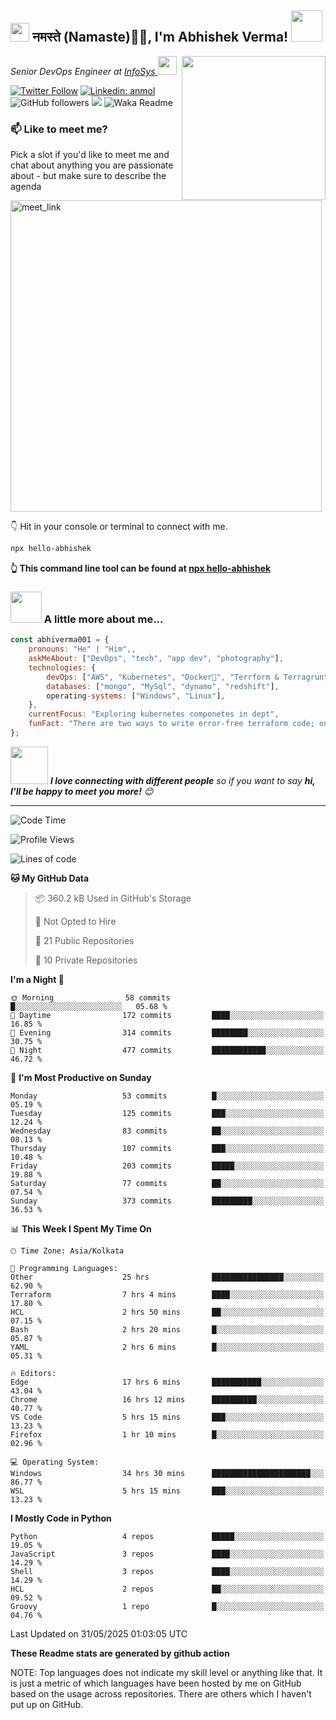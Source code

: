 <h2><img src="https://emojis.slackmojis.com/emojis/images/1531849430/4246/blob-sunglasses.gif?1531849430" width="30"/> नमस्ते (Namaste)🙏🏻, I'm Abhishek Verma! <img src="https://media.giphy.com/media/12oufCB0MyZ1Go/giphy.gif" width="50"></h2>
<img align='right' src="https://media.giphy.com/media/M9gbBd9nbDrOTu1Mqx/giphy.gif" width="230">
<p><em>Senior DevOps Engineer at <a href="https://www.infosys.com/">InfoSys
</a><img src="https://media.giphy.com/media/WUlplcMpOCEmTGBtBW/giphy.gif" width="30"> 
</em></p>

[![Twitter Follow](https://img.shields.io/twitter/follow/misteranmol?label=Follow)](https://twitter.com/intent/follow?screen_name=AbAbhishekverma)
[![Linkedin: anmol](https://img.shields.io/badge/-abhishek-blue?style=flat-square&logo=Linkedin&logoColor=white&link=https://www.linkedin.com/in/abhiverma001/)](https://www.linkedin.com/in/abhiverma001/)
![GitHub followers](https://img.shields.io/github/followers/abhiverma001?label=Follow&style=social)
![](https://visitor-badge.glitch.me/badge?page_id=anmol098.anmol098)
![Waka Readme](https://wakatime.com/badge/user/d23527f0-66b1-4a3f-9db5-c346e05aefa5.svg)

### 📫 Like to meet me?

Pick a slot if you'd like to meet me and chat about anything you are passionate about - but make sure to describe the agenda

<a href="https://calendly.com/ab-abhishekverma096/30min" target="_blank"><img width="498" alt="meet_link" src="https://user-images.githubusercontent.com/15426564/144297439-f530f383-e73e-41e0-9914-a9b7d3f432e5.png"></a>

👇 Hit in your console or terminal to connect with me.

```bash
npx hello-abhishek
```
**👆 This command line tool can be found at [npx hello-abhishek](https://github.com/abhiverma001/introduction-npm-package)**

### <img src="https://media.giphy.com/media/VgCDAzcKvsR6OM0uWg/giphy.gif" width="50"> A little more about me...  

```javascript
const abhiverma001 = {
    pronouns: "He" | "Him",,
    askMeAbout: ["DevOps", "tech", "app dev", "photography"],
    technologies: {
        devOps: ["AWS", "Kubernetes", "Docker🐳", "Terrform & Terragrunt", "Bash-Scripting", "CI-CD", "GitHub-Action", "Jenkins", "Spinnaker", "Datadog/New-Relic", "CloudFlare/Route53", "Nginx"],
        databases: ["mongo", "MySql", "dynamo", "redshift"],
        operating-systems: ["Windows", "Linux"],
    },
    currentFocus: "Exploring kubernetes componetes in dept",
    funFact: "There are two ways to write error-free terraform code; only the third one works"
};
```

<img src="https://media.giphy.com/media/LnQjpWaON8nhr21vNW/giphy.gif" width="60"> <em><b>I love connecting with different people</b> so if you want to say <b>hi, I'll be happy to meet you more!</b> 😊</em>

---
<!--START_SECTION:waka-->
![Code Time](http://img.shields.io/badge/Code%20Time-1%2C296%20hrs%2052%20mins-blue)

![Profile Views](http://img.shields.io/badge/Profile%20Views-0-blue)

![Lines of code](https://img.shields.io/badge/From%20Hello%20World%20I%27ve%20Written-166.4%20thousand%20lines%20of%20code-blue)

**🐱 My GitHub Data** 

> 📦 360.2 kB Used in GitHub's Storage 
 > 
> 🚫 Not Opted to Hire
 > 
> 📜 21 Public Repositories 
 > 
> 🔑 10 Private Repositories 
 > 
**I'm a Night 🦉** 

```text
🌞 Morning                58 commits          █░░░░░░░░░░░░░░░░░░░░░░░░   05.68 % 
🌆 Daytime                172 commits         ████░░░░░░░░░░░░░░░░░░░░░   16.85 % 
🌃 Evening                314 commits         ████████░░░░░░░░░░░░░░░░░   30.75 % 
🌙 Night                  477 commits         ████████████░░░░░░░░░░░░░   46.72 % 
```
📅 **I'm Most Productive on Sunday** 

```text
Monday                   53 commits          █░░░░░░░░░░░░░░░░░░░░░░░░   05.19 % 
Tuesday                  125 commits         ███░░░░░░░░░░░░░░░░░░░░░░   12.24 % 
Wednesday                83 commits          ██░░░░░░░░░░░░░░░░░░░░░░░   08.13 % 
Thursday                 107 commits         ███░░░░░░░░░░░░░░░░░░░░░░   10.48 % 
Friday                   203 commits         █████░░░░░░░░░░░░░░░░░░░░   19.88 % 
Saturday                 77 commits          ██░░░░░░░░░░░░░░░░░░░░░░░   07.54 % 
Sunday                   373 commits         █████████░░░░░░░░░░░░░░░░   36.53 % 
```


📊 **This Week I Spent My Time On** 

```text
🕑︎ Time Zone: Asia/Kolkata

💬 Programming Languages: 
Other                    25 hrs              ████████████████░░░░░░░░░   62.90 % 
Terraform                7 hrs 4 mins        ████░░░░░░░░░░░░░░░░░░░░░   17.80 % 
HCL                      2 hrs 50 mins       ██░░░░░░░░░░░░░░░░░░░░░░░   07.15 % 
Bash                     2 hrs 20 mins       █░░░░░░░░░░░░░░░░░░░░░░░░   05.87 % 
YAML                     2 hrs 6 mins        █░░░░░░░░░░░░░░░░░░░░░░░░   05.31 % 

🔥 Editors: 
Edge                     17 hrs 6 mins       ███████████░░░░░░░░░░░░░░   43.04 % 
Chrome                   16 hrs 12 mins      ██████████░░░░░░░░░░░░░░░   40.77 % 
VS Code                  5 hrs 15 mins       ███░░░░░░░░░░░░░░░░░░░░░░   13.23 % 
Firefox                  1 hr 10 mins        █░░░░░░░░░░░░░░░░░░░░░░░░   02.96 % 

💻 Operating System: 
Windows                  34 hrs 30 mins      ██████████████████████░░░   86.77 % 
WSL                      5 hrs 15 mins       ███░░░░░░░░░░░░░░░░░░░░░░   13.23 % 
```

**I Mostly Code in Python** 

```text
Python                   4 repos             █████░░░░░░░░░░░░░░░░░░░░   19.05 % 
JavaScript               3 repos             ████░░░░░░░░░░░░░░░░░░░░░   14.29 % 
Shell                    3 repos             ████░░░░░░░░░░░░░░░░░░░░░   14.29 % 
HCL                      2 repos             ██░░░░░░░░░░░░░░░░░░░░░░░   09.52 % 
Groovy                   1 repo              █░░░░░░░░░░░░░░░░░░░░░░░░   04.76 % 
```




 Last Updated on 31/05/2025 01:03:05 UTC
<!--END_SECTION:waka-->

**These Readme stats are generated by github action**

NOTE: Top languages does not indicate my skill level or anything like that. It is just a metric of which languages have been hosted by me on GitHub based on the usage across repositories. There are others which I haven't put up on GitHub.
